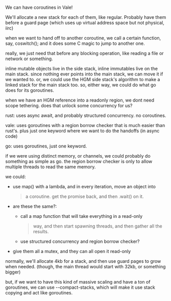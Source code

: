 We can have coroutines in Vale!

We\'ll allocate a new stack for each of them, like regular. Probably
have them before a guard page (which uses up virtual address space but
not physical, iirc)

when we want to hand off to another coroutine, we call a certain
function, say, coswitch(); and it does some C magic to jump to another
one.

really, we just need that before any blocking operation, like reading a
file or network or something.

inline mutable objects live in the side stack, inline immutables live on
the main stack. since nothing ever points into the main stack, we can
move it if we wanted to. or, we could use the HGM side stack\'s
algorithm to make a linked stack for the main stack too. so, either way,
we could do what go does for its goroutines.

when we have an HGM reference into a readonly region, we dont need scope
tethering. does that unlock some concurrency for us?

rust: uses async await, and probably structured concurrency. no
coroutines.

vale: uses goroutines with a region borrow checker that is much easier
than rust\'s. plus just one keyword where we want to do the handoffs (in
async code)

go: uses goroutines, just one keyword.

if we were using distinct memory, or channels, we could probably do
something as simple as go. the region borrow checker is only to allow
multiple threads to read the same memory.

we could:

-   use map() with a lambda, and in every iteration, move an object into
    > a coroutine. get the promise back, and then .wait() on it.

-   are these the same?:

    -   call a map function that will take everything in a read-only
        > way, and then start spawning threads, and then gather all the
        > results.

    -   use structured concurrency and region borrow checker?

-   give them all a mutex, and they can all open it read-only

normally, we\'ll allocate 4kb for a stack, and then use guard pages to
grow when needed. (though, the main thread would start with 32kb, or
something bigger)

but, if we want to have this kind of massive scaling and have a ton of
goroutines, we can use \--compact-stacks, which will make it use stack
copying and act like goroutines.
